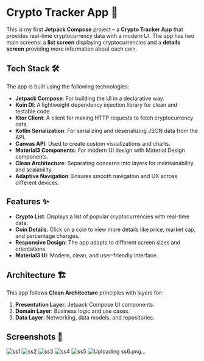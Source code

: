 # Crypto Tracker App 🚀

This is my first **Jetpack Compose** project – a **Crypto Tracker App** that provides real-time cryptocurrency data with a modern UI. The app has two main screens: a **list screen** displaying cryptocurrencies and a **details screen** providing more information about each coin.

## Tech Stack 🛠️

The app is built using the following technologies:

- **Jetpack Compose**: For building the UI in a declarative way.
- **Koin DI**: A lightweight dependency injection library for clean and testable code.
- **Ktor Client**: A client for making HTTP requests to fetch cryptocurrency data.
- **Kotlin Serialization**: For serializing and deserializing JSON data from the API.
- **Canvas API**: Used to create custom visualizations and charts.
- **Material3 Components**: For modern UI design with Material Design components.
- **Clean Architecture**: Separating concerns into layers for maintainability and scalability.
- **Adaptive Navigation**: Ensures smooth navigation and UX across different devices.

## Features ✨

- **Crypto List**: Displays a list of popular cryptocurrencies with real-time data.
- **Coin Details**: Click on a coin to view more details like price, market cap, and percentage changes.
- **Responsive Design**: The app adapts to different screen sizes and orientations.
- **Material3 UI**: Modern, clean, and user-friendly interface.

## Architecture 🏗️

This app follows **Clean Architecture** principles with layers for:

1. **Presentation Layer**: Jetpack Compose UI components.
2. **Domain Layer**: Business logic and use cases.
3. **Data Layer**: Networking, data models, and repositories.

## Screenshots 📸
![ss1](https://github.com/user-attachments/assets/1fa0088f-74b9-4ead-ac25-4a55118d500c)
![ss2](https://github.com/user-attachments/assets/08a00437-600d-4e14-83a4-26cd462f221f)
![ss3](https://github.com/user-attachments/assets/498266d0-b600-4a17-b5c5-7bc19c82e45f)
![ss4](https://github.com/user-attachments/assets/6320b6e8-cdd7-4a53-98d3-cf281c6eecaf)
![ss5](https://github.com/user-attachments/assets/8c1dece6-4dac-467b-9fe5-45de0792fe91)
![Uploading ss6.png…]()
